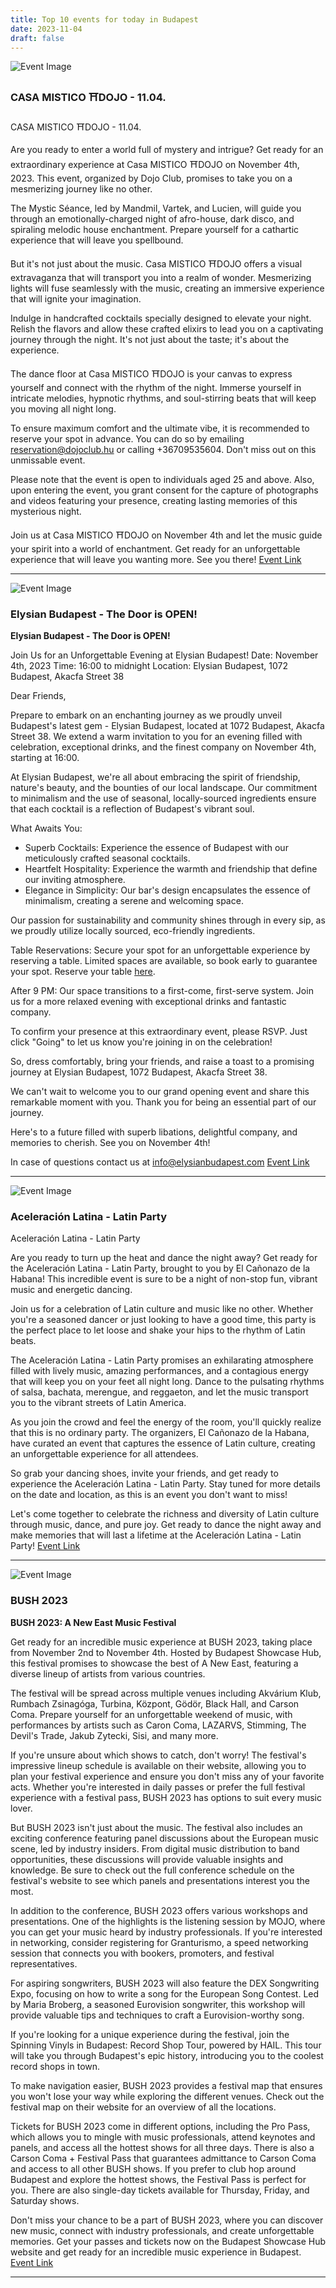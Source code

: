 ```yaml
---
title: Top 10 events for today in Budapest
date: 2023-11-04
draft: false
---
```


![Event Image](https://scontent.fbud11-1.fna.fbcdn.net/v/t39.30808-6/395284037_348675594330651_8516004544966229846_n.jpg?stp=dst-jpg_s960x960&_nc_cat=105&ccb=1-7&_nc_sid=5f2048&_nc_ohc=RVD9hs0sDA4AX8Ge7PU&_nc_ht=scontent.fbud11-1.fna&oh=00_AfDNxE9eai5xKyiqM7MaaO6t7PhimmxbX2MA3QSwkgIwOA&oe=654A4B62)

 ### CASA MISTICO ⛩️DOJO - 11.04.

CASA MISTICO ⛩️DOJO - 11.04.

Are you ready to enter a world full of mystery and intrigue? Get ready for an extraordinary experience at Casa MISTICO ⛩️DOJO on November 4th, 2023. This event, organized by Dojo Club, promises to take you on a mesmerizing journey like no other.

The Mystic Séance, led by Mandmil, Vartek, and Lucien, will guide you through an emotionally-charged night of afro-house, dark disco, and spiraling melodic house enchantment. Prepare yourself for a cathartic experience that will leave you spellbound.

But it's not just about the music. Casa MISTICO ⛩️DOJO offers a visual extravaganza that will transport you into a realm of wonder. Mesmerizing lights will fuse seamlessly with the music, creating an immersive experience that will ignite your imagination.

Indulge in handcrafted cocktails specially designed to elevate your night. Relish the flavors and allow these crafted elixirs to lead you on a captivating journey through the night. It's not just about the taste; it's about the experience.

The dance floor at Casa MISTICO ⛩️DOJO is your canvas to express yourself and connect with the rhythm of the night. Immerse yourself in intricate melodies, hypnotic rhythms, and soul-stirring beats that will keep you moving all night long.

To ensure maximum comfort and the ultimate vibe, it is recommended to reserve your spot in advance. You can do so by emailing reservation@dojoclub.hu or calling +36709535604. Don't miss out on this unmissable event.

Please note that the event is open to individuals aged 25 and above. Also, upon entering the event, you grant consent for the capture of photographs and videos featuring your presence, creating lasting memories of this mysterious night.

Join us at Casa MISTICO ⛩️DOJO on November 4th and let the music guide your spirit into a world of enchantment. Get ready for an unforgettable experience that will leave you wanting more. See you there!
[Event Link](https://facebook.com/events/1022597089060445)

---
![Event Image](https://scontent.fbud11-1.fna.fbcdn.net/v/t39.30808-6/395384260_179403205224331_2347592493697366584_n.jpg?_nc_cat=111&ccb=1-7&_nc_sid=5f2048&_nc_ohc=UCmfNVL0SYgAX8W1Ot2&_nc_ht=scontent.fbud11-1.fna&oh=00_AfDvHDsrlRcKzdpQ1-zUzlBv1Do7w6FXy93NTGQTL0-Paw&oe=654B7BC4)

 ### Elysian Budapest - The Door is OPEN!

**Elysian Budapest - The Door is OPEN!** 

Join Us for an Unforgettable Evening at Elysian Budapest!
Date: November 4th, 2023
Time: 16:00 to midnight
Location: Elysian Budapest, 1072 Budapest, Akacfa Street 38

Dear Friends,

Prepare to embark on an enchanting journey as we proudly unveil Budapest's latest gem - Elysian Budapest, located at 1072 Budapest, Akacfa Street 38. We extend a warm invitation to you for an evening filled with celebration, exceptional drinks, and the finest company on November 4th, starting at 16:00.

At Elysian Budapest, we're all about embracing the spirit of friendship, nature's beauty, and the bounties of our local landscape. Our commitment to minimalism and the use of seasonal, locally-sourced ingredients ensure that each cocktail is a reflection of Budapest's vibrant soul.

What Awaits You:
- Superb Cocktails: Experience the essence of Budapest with our meticulously crafted seasonal cocktails.
- Heartfelt Hospitality: Experience the warmth and friendship that define our inviting atmosphere.
- Elegance in Simplicity: Our bar's design encapsulates the essence of minimalism, creating a serene and welcoming space.

Our passion for sustainability and community shines through in every sip, as we proudly utilize locally sourced, eco-friendly ingredients.

Table Reservations:
Secure your spot for an unforgettable experience by reserving a table. Limited spaces are available, so book early to guarantee your spot. Reserve your table [here](https://reservours.com/elysianbudapest/tablereservation).

After 9 PM:
Our space transitions to a first-come, first-serve system. Join us for a more relaxed evening with exceptional drinks and fantastic company.

To confirm your presence at this extraordinary event, please RSVP. Just click "Going" to let us know you're joining in on the celebration!

So, dress comfortably, bring your friends, and raise a toast to a promising journey at Elysian Budapest, 1072 Budapest, Akacfa Street 38. 

We can't wait to welcome you to our grand opening event and share this remarkable moment with you. Thank you for being an essential part of our journey.

Here's to a future filled with superb libations, delightful company, and memories to cherish. See you on November 4th!

In case of questions contact us at info@elysianbudapest.com
[Event Link](https://facebook.com/events/226903650406245)

---
![Event Image](https://scontent.fbud11-1.fna.fbcdn.net/v/t39.30808-6/395968025_798576735611047_5538101423526266908_n.jpg?stp=dst-jpg_s960x960&_nc_cat=103&ccb=1-7&_nc_sid=5f2048&_nc_ohc=FKxB1U4UdskAX_rcVsP&_nc_ht=scontent.fbud11-1.fna&oh=00_AfACMFGKweEQJghsLHxzwqOsGTcBlGizlf1zSmFAywtPfA&oe=654BA4BC)

 ### Aceleración Latina - Latin Party

Aceleración Latina - Latin Party 

Are you ready to turn up the heat and dance the night away? Get ready for the Aceleración Latina - Latin Party, brought to you by El Cañonazo de la Habana! This incredible event is sure to be a night of non-stop fun, vibrant music and energetic dancing.

Join us for a celebration of Latin culture and music like no other. Whether you're a seasoned dancer or just looking to have a good time, this party is the perfect place to let loose and shake your hips to the rhythm of Latin beats.

The Aceleración Latina - Latin Party promises an exhilarating atmosphere filled with lively music, amazing performances, and a contagious energy that will keep you on your feet all night long. Dance to the pulsating rhythms of salsa, bachata, merengue, and reggaeton, and let the music transport you to the vibrant streets of Latin America.

As you join the crowd and feel the energy of the room, you'll quickly realize that this is no ordinary party. The organizers, El Cañonazo de la Habana, have curated an event that captures the essence of Latin culture, creating an unforgettable experience for all attendees.

So grab your dancing shoes, invite your friends, and get ready to experience the Aceleración Latina - Latin Party. Stay tuned for more details on the date and location, as this is an event you don't want to miss!

Let's come together to celebrate the richness and diversity of Latin culture through music, dance, and pure joy. Get ready to dance the night away and make memories that will last a lifetime at the Aceleración Latina - Latin Party!
[Event Link](https://facebook.com/events/346088654626341)

---
![Event Image](https://scontent.fbud11-1.fna.fbcdn.net/v/t39.30808-6/384749302_878982140467564_874078378413916048_n.jpg?stp=dst-jpg_s960x960&_nc_cat=111&ccb=1-7&_nc_sid=5f2048&_nc_ohc=4y8mCKFXFFkAX_udxxt&_nc_ht=scontent.fbud11-1.fna&oh=00_AfAWQlJoyzP4uz30wydyKuNXwepGmGqlACqplyzBaSy-zw&oe=654B79AE)

 ### BUSH 2023

**BUSH 2023: A New East Music Festival**

Get ready for an incredible music experience at BUSH 2023, taking place from November 2nd to November 4th. Hosted by Budapest Showcase Hub, this festival promises to showcase the best of A New East, featuring a diverse lineup of artists from various countries.

The festival will be spread across multiple venues including Akvárium Klub, Rumbach Zsinagóga, Turbina, Központ, Gödör, Black Hall, and Carson Coma. Prepare yourself for an unforgettable weekend of music, with performances by artists such as Caron Coma, LAZARVS, Stimming, The Devil's Trade, Jakub Zytecki, Sisi, and many more.

If you're unsure about which shows to catch, don't worry! The festival's impressive lineup schedule is available on their website, allowing you to plan your festival experience and ensure you don't miss any of your favorite acts. Whether you're interested in daily passes or prefer the full festival experience with a festival pass, BUSH 2023 has options to suit every music lover.

But BUSH 2023 isn't just about the music. The festival also includes an exciting conference featuring panel discussions about the European music scene, led by industry insiders. From digital music distribution to band opportunities, these discussions will provide valuable insights and knowledge. Be sure to check out the full conference schedule on the festival's website to see which panels and presentations interest you the most.

In addition to the conference, BUSH 2023 offers various workshops and presentations. One of the highlights is the listening session by MOJO, where you can get your music heard by industry professionals. If you're interested in networking, consider registering for Granturismo, a speed networking session that connects you with bookers, promoters, and festival representatives.

For aspiring songwriters, BUSH 2023 will also feature the DEX Songwriting Expo, focusing on how to write a song for the European Song Contest. Led by Maria Broberg, a seasoned Eurovision songwriter, this workshop will provide valuable tips and techniques to craft a Eurovision-worthy song.

If you're looking for a unique experience during the festival, join the Spinning Vinyls in Budapest: Record Shop Tour, powered by HAIL. This tour will take you through Budapest's epic history, introducing you to the coolest record shops in town.

To make navigation easier, BUSH 2023 provides a festival map that ensures you won't lose your way while exploring the different venues. Check out the festival map on their website for an overview of all the locations.

Tickets for BUSH 2023 come in different options, including the Pro Pass, which allows you to mingle with music professionals, attend keynotes and panels, and access all the hottest shows for all three days. There is also a Carson Coma + Festival Pass that guarantees admittance to Carson Coma and access to all other BUSH shows. If you prefer to club hop around Budapest and explore the hottest shows, the Festival Pass is perfect for you. There are also single-day tickets available for Thursday, Friday, and Saturday shows.

Don't miss your chance to be a part of BUSH 2023, where you can discover new music, connect with industry professionals, and create unforgettable memories. Get your passes and tickets now on the Budapest Showcase Hub website and get ready for an incredible music experience in Budapest.
[Event Link](https://facebook.com/events/103202616168880)

---
